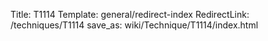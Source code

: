 Title: T1114
Template: general/redirect-index
RedirectLink: /techniques/T1114
save_as: wiki/Technique/T1114/index.html